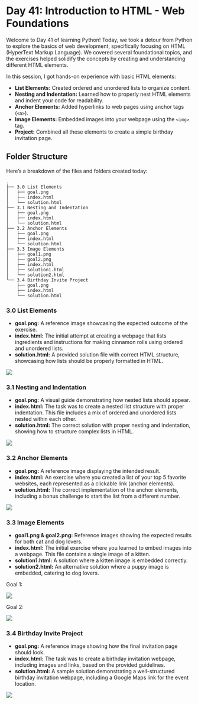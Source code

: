 # Day 41: Introduction to HTML - Web Foundations

Welcome to Day 41 of learning Python! Today, we took a detour from Python to explore the basics of web development, specifically focusing on HTML (HyperText Markup Language). We covered several foundational topics, and the exercises helped solidify the concepts by creating and understanding different HTML elements.

In this session, I got hands-on experience with basic HTML elements:
- **List Elements:** Created ordered and unordered lists to organize content.
- **Nesting and Indentation:** Learned how to properly nest HTML elements and indent your code for readability.
- **Anchor Elements:** Added hyperlinks to web pages using anchor tags (`<a>`).
- **Image Elements:** Embedded images into your webpage using the `<img>` tag.
- **Project:** Combined all these elements to create a simple birthday invitation page.

## Folder Structure

Here’s a breakdown of the files and folders created today:

```
.
├── 3.0 List Elements
│   ├── goal.png
│   ├── index.html
│   └── solution.html
├── 3.1 Nesting and Indentation
│   ├── goal.png
│   ├── index.html
│   └── solution.html
├── 3.2 Anchor Elements
│   ├── goal.png
│   ├── index.html
│   └── solution.html
├── 3.3 Image Elements
│   ├── goal1.png
│   ├── goal2.png
│   ├── index.html
│   ├── solution1.html
│   └── solution2.html
└── 3.4 Birthday Invite Project
    ├── goal.png
    ├── index.html
    └── solution.html
```

### 3.0 List Elements
- **goal.png:** A reference image showcasing the expected outcome of the exercise.
- **index.html:** The initial attempt at creating a webpage that lists ingredients and instructions for making cinnamon rolls using ordered and unordered lists.
- **solution.html:** A provided solution file with correct HTML structure, showcasing how lists should be properly formatted in HTML.

![](./3.0%20List%20Elements/goal.png)

### 3.1 Nesting and Indentation
- **goal.png:** A visual guide demonstrating how nested lists should appear.
- **index.html:** The task was to create a nested list structure with proper indentation. This file includes a mix of ordered and unordered lists nested within each other.
- **solution.html:** The correct solution with proper nesting and indentation, showing how to structure complex lists in HTML.

![](./3.1%20Nesting%20and%20Indentation/goal.png)

### 3.2 Anchor Elements
- **goal.png:** A reference image displaying the intended result.
- **index.html:** An exercise where you created a list of your top 5 favorite websites, each represented as a clickable link (anchor elements).
- **solution.html:** The correct implementation of the anchor elements, including a bonus challenge to start the list from a different number.

![](./3.2%20Anchor%20Elements/goal.png)

### 3.3 Image Elements
- **goal1.png & goal2.png:** Reference images showing the expected results for both cat and dog lovers.
- **index.html:** The initial exercise where you learned to embed images into a webpage. This file contains a single image of a kitten.
- **solution1.html:** A solution where a kitten image is embedded correctly.
- **solution2.html:** An alternative solution where a puppy image is embedded, catering to dog lovers.

Goal 1:

![](3.3%20Image%20Elements/goal1.png)

Goal 2:

![](3.3%20Image%20Elements/goal2.png)

### 3.4 Birthday Invite Project
- **goal.png:** A reference image showing how the final invitation page should look.
- **index.html:** The task was to create a birthday invitation webpage, including images and links, based on the provided guidelines.
- **solution.html:** A sample solution demonstrating a well-structured birthday invitation webpage, including a Google Maps link for the event location.

![](3.4%20Birthday%20Invite%20Project/goal.png)


